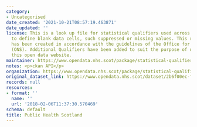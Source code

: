 ```yaml
---
category:
- Uncategorised
date_created: '2021-10-21T08:57:19.463871'
date_updated: ''
license: This is a look up file for statistical qualifiers used across all datasets
  to define blank data cells, such suppressed or missing values. This reference file
  has been created in accordance with the guidelines of the Office for National Statistics
  (ONS). Additional Qualifiers have been added to suit the purpose of data across
  this open data website.
maintainer: https://www.opendata.nhs.scot/package/statistical-qualifiers
notes: <p>ckan API</p>
organization: https://www.opendata.nhs.scot/package/statistical-qualifiers
original_dataset_link: https://www.opendata.nhs.scot/dataset/2b6f00ec-fee3-4828-9303-89f31b436d2a/resource/b80f9af0-b115-4245-b591-fb22775226c4/download/statisticalqualifiers24052019.csv
records: null
resources:
- format: ''
  name: ''
  url: '2018-02-06T11:37:30.570469'
schema: default
title: Public Health Scotland
---
```

